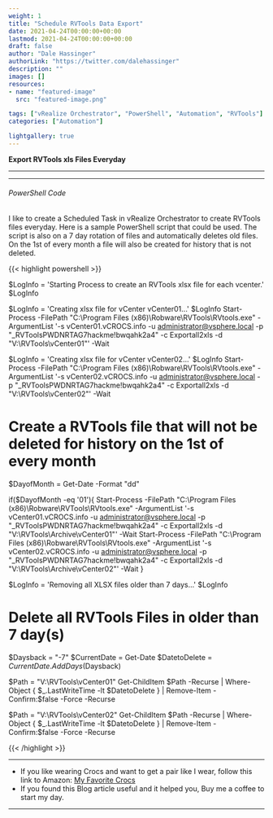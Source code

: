 ```yaml
---
weight: 1
title: "Schedule RVTools Data Export"
date: 2021-04-24T00:00:00+00:00
lastmod: 2021-04-24T00:00:00+00:00
draft: false
author: "Dale Hassinger"
authorLink: "https://twitter.com/dalehassinger"
description: ""
images: []
resources:
- name: "featured-image"
  src: "featured-image.png"

tags: ["vRealize Orchestrator", "PowerShell", "Automation", "RVTools"]
categories: ["Automation"]

lightgallery: true
---
```


**Export RVTools xls Files Everyday**

---

<!--more-->

---

###### PowerShell Code

I like to create a Scheduled Task in vRealize Orchestrator to create RVTools files everyday.  Here is a sample PowerShell script that could be used. The script is also on a 7 day rotation of files and automatically deletes old files. On the 1st of every month a file will also be created for history that is not deleted.   

{{< highlight powershell >}}

$LogInfo = 'Starting Process to create an RVTools xlsx file for each vcenter.'
$LogInfo

$LogInfo = 'Creating xlsx file for vCenter vCenter01...'
$LogInfo
Start-Process -FilePath "C:\Program Files (x86)\Robware\RVTools\RVtools.exe" -ArgumentList '-s vCenter01.vCROCS.info -u administrator@vsphere.local -p "_RVToolsPWDNRTAG7hackme!bwqahk2a4" -c Exportall2xls -d "V:\RVTools\vCenter01"' -Wait

$LogInfo = 'Creating xlsx file for vCenter vCenter02...'
$LogInfo
Start-Process -FilePath "C:\Program Files (x86)\Robware\RVTools\RVtools.exe" -ArgumentList '-s vCenter02.vCROCS.info -u administrator@vsphere.local -p "_RVToolsPWDNRTAG7hackme!bwqahk2a4" -c Exportall2xls -d "V:\RVTools\vCenter02"' -Wait


# Create a RVTools file that will not be deleted for history on the 1st of every month
$DayofMonth = Get-Date -Format "dd"

if($DayofMonth -eq '01'){
Start-Process -FilePath "C:\Program Files (x86)\Robware\RVTools\RVtools.exe" -ArgumentList '-s vCenter01.vCROCS.info -u administrator@vsphere.local -p "_RVToolsPWDNRTAG7hackme!bwqahk2a4" -c Exportall2xls -d "V:\RVTools\Archive\vCenter01"' -Wait
Start-Process -FilePath "C:\Program Files (x86)\Robware\RVTools\RVtools.exe" -ArgumentList '-s vCenter02.vCROCS.info -u administrator@vsphere.local -p "_RVToolsPWDNRTAG7hackme!bwqahk2a4" -c Exportall2xls -d "V:\RVTools\Archive\vCenter02"' -Wait
}



$LogInfo = 'Removing all XLSX files older than 7 days...'
$LogInfo

# Delete all RVTools Files in older than 7 day(s)
$Daysback = "-7"
$CurrentDate = Get-Date
$DatetoDelete = $CurrentDate.AddDays($Daysback)

$Path = "V:\RVTools\vCenter01"
Get-ChildItem $Path -Recurse | Where-Object { $_.LastWriteTime -lt $DatetoDelete } | Remove-Item -Confirm:$false -Force -Recurse

$Path = "V:\RVTools\vCenter02"
Get-ChildItem $Path -Recurse | Where-Object { $_.LastWriteTime -lt $DatetoDelete } | Remove-Item -Confirm:$false -Force -Recurse

{{< /highlight >}}

---

* If you like wearing Crocs and want to get a pair like I wear, follow this link to Amazon:
<a target="_blank" href="https://www.amazon.com/dp/B001V7Z27W?psc=1&amp;ref=ppx_yo2ov_dt_b_product_details&_encoding=UTF8&tag=vcrocs-20&linkCode=ur2&linkId=fa4c787c9ab59a9b8a54b48c402b8517&camp=1789&creative=9325">My Favorite Crocs</a>  
* If you found this Blog article useful and it helped you, Buy me a coffee to start my day.  

<center>
<script type="text/javascript" src="https://cdnjs.buymeacoffee.com/1.0.0/button.prod.min.js" data-name="bmc-button" data-slug="dalehassinger" data-color="#FFDD00" data-emoji=""  data-font="Cookie" data-text="Buy me a coffee" data-outline-color="#000000" data-font-color="#000000" data-coffee-color="#ffffff" ></script>
</center>

---
